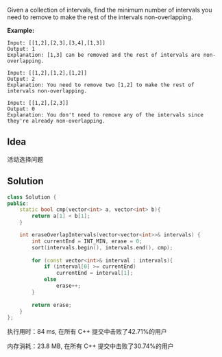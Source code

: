 Given a collection of intervals, find the minimum number of intervals you need to remove to make the rest of the intervals non-overlapping.



**Example:**
```
Input: [[1,2],[2,3],[3,4],[1,3]]
Output: 1
Explanation: [1,3] can be removed and the rest of intervals are non-overlapping.

Input: [[1,2],[1,2],[1,2]]
Output: 2
Explanation: You need to remove two [1,2] to make the rest of intervals non-overlapping.

Input: [[1,2],[2,3]]
Output: 0
Explanation: You don't need to remove any of the intervals since they're already non-overlapping.
```

## Idea

活动选择问题

## Solution

```c++
class Solution {
public:
    static bool cmp(vector<int> a, vector<int> b){
        return a[1] < b[1];
    }

    int eraseOverlapIntervals(vector<vector<int>>& intervals) {
        int currentEnd = INT_MIN, erase = 0;
        sort(intervals.begin(), intervals.end(), cmp);
        
        for (const vector<int>& interval : intervals){
            if (interval[0] >= currentEnd)
                currentEnd = interval[1];
            else
                erase++;
        }
        
        return erase;
    }
};
```

执行用时：84 ms, 在所有 C++ 提交中击败了42.71%的用户

内存消耗：23.8 MB, 在所有 C++ 提交中击败了30.74%的用户
